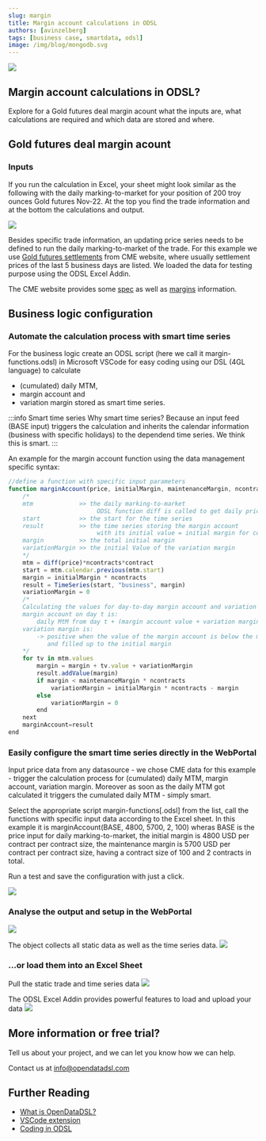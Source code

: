 ```yaml
---
slug: margin
title: Margin account calculations in ODSL
authors: [avinzelberg]
tags: [business case, smartdata, odsl]
image: /img/blog/mongodb.svg
---
```


<div className="row">
  <div className="column">
    <img src="/img/blog/gold.jpg"/>
  </div>
  <div className="column">
  <h2>Margin account calculations in ODSL?</h2>  
    Explore for a Gold futures deal margin acount what the inputs are, 
	what calculations are required and which data are stored and where.
  </div>
</div>

<!--truncate-->

## Gold futures deal margin acount 

### Inputs
If you run the calculation in Excel, your sheet might look similar as the following with the daily marking-to-market for your position of 200 troy ounces Gold futures Nov-22.
At the top you find the trade information and at the bottom the calculations and output.

![](excel.png)

Besides specific trade information, an updating price series needs to be defined to run the daily marking-to-market of the trade.
For this example we use [Gold futures settlements](https://www.cmegroup.com/markets/metals/precious/gold.settlements.html) from CME website, 
where usually settlement prices of the last 5 business days are listed. We loaded the data for testing purpose using the ODSL Excel Addin. 

The CME website provides some [spec](https://www.cmegroup.com/education/courses/introduction-to-futures/margin-know-what-is-needed.html) 
as well as [margins](https://www.cmegroup.com/markets/metals/precious/gold.margins.html) information.


## Business logic configuration

### Automate the calculation process with smart time series
For the business logic create an ODSL script (here we call it margin-functions.odsl) in Microsoft VSCode 
for easy coding using our DSL (4GL language) to calculate 
* (cumulated) daily MTM, 
* margin account and 
* variation margin 
stored as smart time series. 

:::info Smart time series
Why smart time series? Because an input feed (BASE input) triggers the 
calculation and inherits the calendar information (business with specific holidays) to the dependend time series. We think this is smart.
:::

An example for the margin account function using the data management specific syntax:

```js
//define a function with specific input parameters
function marginAccount(price, initialMargin, maintenanceMargin, ncontracts, contract)
	/*
	mtm             >> the daily marking-to-market 
					     ODSL function diff is called to get daily price change
	start           >> the start for the time series
	result          >> the time series storing the margin account 
						 with its initial value = initial margin for contracts and size 
	margin          >> the total initial margin
	variationMargin >> the initial Value of the variation margin
	*/
    mtm = diff(price)*ncontracts*contract
    start = mtm.calendar.previous(mtm.start)
	margin = initialMargin * ncontracts
    result = TimeSeries(start, "business", margin)
    variationMargin = 0
	/*
	Calculating the values for day-to-day margin account and variation margin:
	margin account on day t is:
		daily MtM from day t + (margin account value + variation margin) from t-1
	variation margin is: 
		-> positive when the value of the margin account is below the maintenance margin 
		   and filled up to the initial margin
	*/
    for tv in mtm.values
        margin = margin + tv.value + variationMargin
        result.addValue(margin)
        if margin < maintenanceMargin * ncontracts
            variationMargin = initialMargin * ncontracts - margin
        else
            variationMargin = 0
        end
    next
    marginAccount=result
end
```

### Easily configure the smart time series directly in the WebPortal
Input price data from any datasource - we chose CME data for this example - trigger the calculation process for (cumulated) daily MTM, margin account, variation margin. 
Moreover as soon as the daily MTM got calculated it triggers the cumulated daily MTM - simply smart.

Select the appropriate script margin-functions[.odsl] from the list, call the functions with specific input data according to the Excel sheet.
In this example it is marginAccount(BASE, 4800, 5700, 2, 100) wheras BASE is the price input for daily marking-to-market, 
the initial margin is 4800 USD per contract per contract size, the maintenance margin is 5700 USD per contract per contract size, having a contract size of 100 and 2 contracts in total.


Run a test and save the configuration with just a click.

![](smartConfig.png)

### Analyse the output and setup in the WebPortal

![](data.png)

The object collects all static data as well as the time series data.
![](object.png)

### ...or load them into an Excel Sheet
Pull the static trade and time series data
![](excel-odsl.png)

The ODSL Excel Addin provides powerful features to load and upload your data
![](excel-odsl-config.png)


## More information or free trial?
Tell us about your project, and we can let you know how we can help.

Contact us at [info@opendatadsl.com](mailto:info@opendatadsl.com)

## Further Reading
* [What is OpenDataDSL?](https://doc.opendatadsl.com/docs/product/intro)
* [VSCode extension](https://doc.opendatadsl.com/docs/user/vscode)
* [Coding in ODSL](https://doc.opendatadsl.com/docs/odsl)